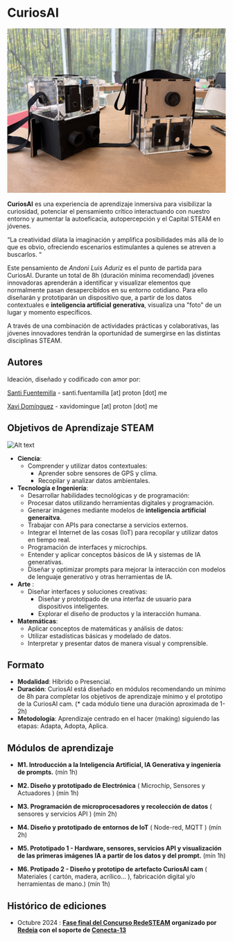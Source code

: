 
# CuriosAI 

![Alt text](Photos/curiosAI_prototypes.jpg?raw=true "CuriosAI Prototypes")


**CuriosAI** es una experiencia de aprendizaje inmersiva para visibilizar la curiosidad, potenciar el pensamiento crítico interactuando con nuestro entorno y aumentar la autoeficacia, autopercepción y el Capital STEAM en jóvenes.


“La creatividad dilata la imaginación y amplifica posibilidades más allá de lo que es obvio, ofreciendo escenarios estimulantes a quienes se atreven a buscarlos. “

Este pensamiento de *Andoni Luis Aduriz* es el punto de partida para CuriosAI. 
Durante un total de 8h (duración mínima recomendad) jóvenes innovadoras aprenderán a identificar y visualizar elementos que normalmente pasan desapercibidos en su entorno cotidiano. 
Para ello diseñarán y prototiparán un dispositivo que, a partir de los datos contextuales e **inteligencia artificial generativa**, visualiza una "foto" de un lugar y momento específicos.

A través de una combinación de actividades prácticas y colaborativas, las jóvenes innovadores tendrán la oportunidad de sumergirse en las distintas disciplinas STEAM.

## Autores

Ideación, diseñado y codificado con amor por:

[Santi Fuentemilla](https://www.linkedin.com/in/santifu/) - santi.fuentamilla [at] proton [dot] me

[Xavi Domínguez](https://www.xavidominguez.com) - xavidomingue [at] proton [dot] me


## Objetivos de Aprendizaje STEAM

![Alt text](Photos/curiosAI_girl.jpg?raw=true "CuriosAI Participant")

*  **Ciencia**:
    * Comprender y utilizar datos contextuales:
        * Aprender sobre sensores de GPS y clima.
        * Recopilar y analizar datos ambientales.
* **Tecnología e Ingeniería**:
    * Desarrollar habilidades tecnológicas y de programación:
    * Procesar datos utilizando herramientas digitales y programación.
    * Generar imágenes mediante modelos de **inteligencia artificial generaitva**.
    * Trabajar con APIs para conectarse a servicios externos.
    * Integrar el Internet de las cosas (IoT) para recopilar y utilizar datos en tiempo real.
    * Programación de interfaces y microchips.
    * Entender y aplicar conceptos básicos de IA y sistemas de IA generativas.
    * Diseñar y optimizar prompts para mejorar la interacción con modelos de lenguaje generativo y otras herramientas de IA.
* **Arte** :
    * Diseñar interfaces y soluciones creativas:
        * Diseñar y prototipado de una interfaz de usuario para dispositivos inteligentes.
        * Explorar el diseño de productos y la interacción humana.
* **Matemáticas**:
    * Aplicar conceptos de matemáticas y análisis de datos:
    * Utilizar estadísticas básicas y modelado de datos.
    * Interpretar y presentar datos de manera visual y comprensible.

## Formato
* **Modalidad**: Híbrido o Presencial.
* **Duración**: CuriosAI está diseñado en módulos recomendando un mínimo de 8h para completar los objetivos de aprendizaje mínimo y el prototipo de la CuriosAI cam.
(* cada módulo tiene una duración aproximada de 1-2h)
* **Metodología**: Aprendizaje centrado en el hacer (making) siguiendo las etapas: Adapta, Adopta, Aplica.

## Módulos de aprendizaje
* **M1. Introducción a la Inteligencia Artificial, IA Generativa y ingeniería de prompts.** (mín 1h)

* **M2. Diseño y prototipado de Electrónica**
 ( Microchip, Sensores y Actuadores ) (mín 1h)

* **M3. Programación de microprocesadores y recolección de datos**
( sensores y servicios API ) (mín 2h)

* **M4. Diseño y prototipado de entornos de IoT**
( Node-red, MQTT ) (mín 2h)

* **M5. Prototipado 1 - Hardware, sensores, servicios API y visualización de las primeras imágenes IA a partir de los datos y del prompt.** (mín 1h)

* **M6. Protipado 2 - Diseño y prototipo de artefacto CuriosAI cam**
( Materiales ( cartón, madera, acrílico… ), fabricación digital y/o herramientas de mano.) (mín 1h)

## Histórico de ediciones

* Octubre 2024 : **[Fase final del Concurso RedeSTEAM](https://www.redeia.com/es/sala-de-prensa/actualidad/2024/10/redeia-entrega-los-premios-del-iii-concurso-redesteam-y-las-v-olimpiadas-entreredes) organizado por [Redeia](https://www.redeia.com/es) con el soporte de [Conecta-13](https://conecta13.com/)**

